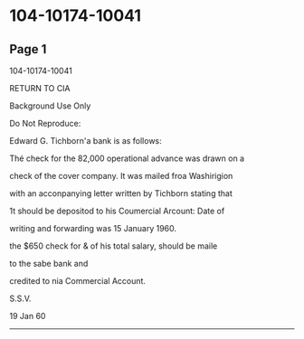 # 104-10174-10041

## Page 1

104-10174-10041

RETURN TO CIA

Background Use Only

Do Not Reproduce:

Edward G. Tichborn'a bank is as follows:

Thé check for the 82,000 operational advance was drawn on a

check of the cover company. It was mailed froa Washirigion

with an acconpanying letter written by Tichborn stating that

1t should be depositod to his Coumercial Arcount: Date of

writing and forwarding was 15 January 1960.

the $650 check for & of his total salary, should be maile

to the sabe bank and

credited to nia Commercial Account.

S.S.V.

19 Jan 60

---

